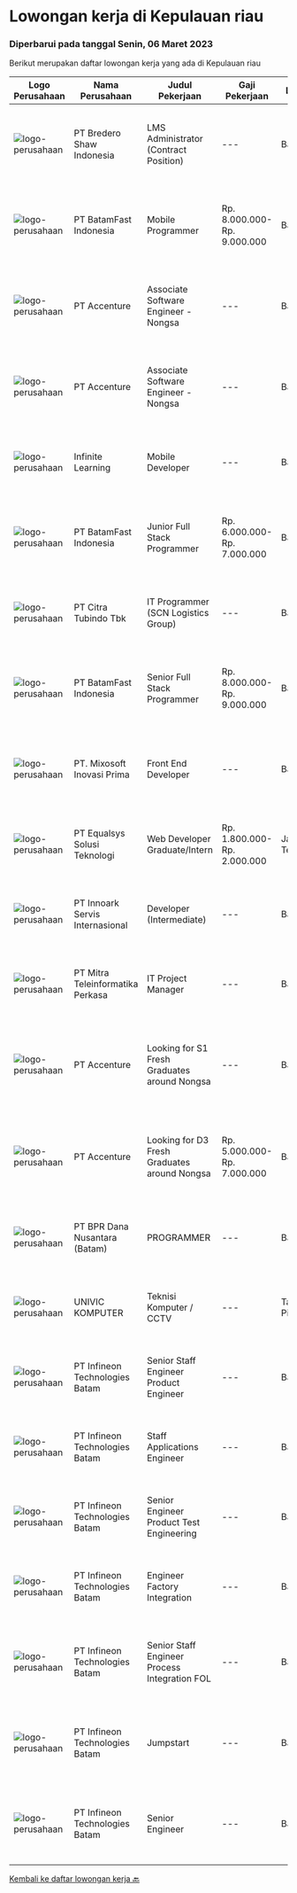 
  # Lowongan kerja di Kepulauan riau

  ### Diperbarui pada tanggal Senin, 06 Maret 2023

  Berikut merupakan daftar lowongan kerja yang ada di Kepulauan riau

  |Logo Perusahaan | Nama Perusahaan | Judul Pekerjaan | Gaji Pekerjaan | Lokasi | Deskripsi | Tanggal diunggah | Pranala |
  | -------------- | --------------- | --------------- | --------- | --------- | -------------- | ------- | ----------- |
  |![logo-perusahaan](https://image-service-cdn.seek.com.au/c4db8532dcefc76f459088ffaa174b147b43d567/ee4dce1061f3f616224767ad58cb2fc751b8d2dc)|PT Bredero Shaw Indonesia|LMS Administrator (Contract Position)|---|Batam|Main Duties &amp; Responsibilities:Responsible for the design and development of training and learning content for the Learning Management System...|Kamis, 02 Maret 2023|https://www.jobstreet.co.id/id/job/lms-administrator-contract-position-4246918?token=0~17194085-2dac-4a1d-af41-b8db63647336&sectionRank=1&jobId=jobstreet-id-job-4246918|
|![logo-perusahaan](https://image-service-cdn.seek.com.au/0ffdb6eefbdb4aa883286e083adbbb84cf0efba3/ee4dce1061f3f616224767ad58cb2fc751b8d2dc)|PT BatamFast Indonesia|Mobile Programmer|Rp. 8.000.000-Rp. 9.000.000|Batam|Requirements : Strong programming foundation, including knowledge of languages like Java, Swift, Kotlin, or Dart. Understanding of mobile development...|Jumat, 03 Maret 2023|https://www.jobstreet.co.id/id/job/mobile-programmer-4248216?token=0~17194085-2dac-4a1d-af41-b8db63647336&sectionRank=2&jobId=jobstreet-id-job-4248216|
|![logo-perusahaan](https://image-service-cdn.seek.com.au/1c2e28fa09a87d89b9dac6106fdc6fa435c484bb/ee4dce1061f3f616224767ad58cb2fc751b8d2dc)|PT Accenture|Associate Software Engineer - Nongsa|---|Batam|Qualifications:﻿ Graduate with Bachelor's Degree in Computer Science, Software Development, or any Programming-related course Interest in programming...|Rabu, 01 Maret 2023|https://www.jobstreet.co.id/id/job/associate-software-engineer-nongsa-4231161?token=0~17194085-2dac-4a1d-af41-b8db63647336&sectionRank=3&jobId=jobstreet-id-job-4231161|
|![logo-perusahaan](https://image-service-cdn.seek.com.au/1c2e28fa09a87d89b9dac6106fdc6fa435c484bb/ee4dce1061f3f616224767ad58cb2fc751b8d2dc)|PT Accenture|Associate Software Engineer - Nongsa|---|Batam|Qualifications: Graduate with D3/Associate Degree in Computer Science, Software Development, or any Programming-related course Interest in programming...|Rabu, 01 Maret 2023|https://www.jobstreet.co.id/id/job/associate-software-engineer-nongsa-4231166?token=0~17194085-2dac-4a1d-af41-b8db63647336&sectionRank=4&jobId=jobstreet-id-job-4231166|
|![logo-perusahaan](https://i.ibb.co/sqvTCh9/112815900-stock-vector-no-image-available-icon-flat-vector.webp)|Infinite Learning|Mobile Developer|---|Batam|We are looking for a Mobile App Developer who will be working with our candid and collaborative team, where your knowledge and advice about...|Kamis, 02 Maret 2023|https://www.jobstreet.co.id/id/job/mobile-developer-4245834?token=0~17194085-2dac-4a1d-af41-b8db63647336&sectionRank=5&jobId=jobstreet-id-job-4245834|
|![logo-perusahaan](https://image-service-cdn.seek.com.au/0ffdb6eefbdb4aa883286e083adbbb84cf0efba3/ee4dce1061f3f616224767ad58cb2fc751b8d2dc)|PT BatamFast Indonesia|Junior Full Stack Programmer|Rp. 6.000.000-Rp. 7.000.000|Batam|Full Stack Developer Duties and Responsibilities: Managing the complete software development process from conception to deployment Maintaining and...|Senin, 27 Februari 2023|https://www.jobstreet.co.id/id/job/junior-full-stack-programmer-4240610?token=0~17194085-2dac-4a1d-af41-b8db63647336&sectionRank=6&jobId=jobstreet-id-job-4240610|
|![logo-perusahaan](https://image-service-cdn.seek.com.au/ae5d7627751fc9d00747acdff063a786f6d09c5f/ee4dce1061f3f616224767ad58cb2fc751b8d2dc)|PT Citra Tubindo Tbk|IT Programmer (SCN Logistics Group)|---|Batam|Provide technology-based solution to solve any issue in company business process to be automatic and efficient. Placement : SCN Logistics Group...|Sabtu, 25 Februari 2023|https://www.jobstreet.co.id/id/job/it-programmer-scn-logistics-group-4227708?token=0~17194085-2dac-4a1d-af41-b8db63647336&sectionRank=7&jobId=jobstreet-id-job-4227708|
|![logo-perusahaan](https://image-service-cdn.seek.com.au/a822fec9b06ebafc662bd2a992ab50c5fe1d8c6a/ee4dce1061f3f616224767ad58cb2fc751b8d2dc)|PT BatamFast Indonesia|Senior Full Stack Programmer|Rp. 8.000.000-Rp. 9.000.000|Batam|Full Stack Developer Duties and Responsibilities: Managing the complete software development process from conception to deployment Maintaining and...|Senin, 27 Februari 2023|https://www.jobstreet.co.id/id/job/senior-full-stack-programmer-4240657?token=0~17194085-2dac-4a1d-af41-b8db63647336&sectionRank=8&jobId=jobstreet-id-job-4240657|
|![logo-perusahaan](https://image-service-cdn.seek.com.au/408e13933b41ed0caf1e88a798375d1c34181e10/ee4dce1061f3f616224767ad58cb2fc751b8d2dc)|PT. Mixosoft Inovasi Prima|Front End Developer|---|Batam|Job Description: Develop new user-facing features Design and ensure the technical feasibility of UI/UX designs Optimize application for maximum speed...|Selasa, 28 Februari 2023|https://www.jobstreet.co.id/id/job/front-end-developer-4242192?token=0~17194085-2dac-4a1d-af41-b8db63647336&sectionRank=9&jobId=jobstreet-id-job-4242192|
|![logo-perusahaan](https://image-service-cdn.seek.com.au/c1409eaf4b49b8bb5e19954b6a939af5d65f80f2/ee4dce1061f3f616224767ad58cb2fc751b8d2dc)|PT Equalsys Solusi Teknologi|Web Developer Graduate/Intern|Rp. 1.800.000-Rp. 2.000.000|Jawa Tengah|We're looking for graduate web developers to be part of our team. Work on exciting projects for our International customers and internal...|Kamis, 23 Februari 2023|https://www.jobstreet.co.id/id/job/web-developer-graduate-intern-4224050?token=0~17194085-2dac-4a1d-af41-b8db63647336&sectionRank=10&jobId=jobstreet-id-job-4224050|
|![logo-perusahaan](https://image-service-cdn.seek.com.au/5f8b109dba2d1bd12e0f98858b63c67a0c0b684e/ee4dce1061f3f616224767ad58cb2fc751b8d2dc)|PT Innoark Servis Internasional|Developer (Intermediate)|---|Bandung|Responsibilities: Working on project-based requirements Providing solution for issues Providing idea to maintain and improve current working system Be...|Rabu, 22 Februari 2023|https://www.jobstreet.co.id/id/job/developer-intermediate-4214627?token=0~17194085-2dac-4a1d-af41-b8db63647336&sectionRank=11&jobId=jobstreet-id-job-4214627|
|![logo-perusahaan](https://image-service-cdn.seek.com.au/6819a0750090be98d4e6aa984910a78bf15c8255/ee4dce1061f3f616224767ad58cb2fc751b8d2dc)|PT Mitra Teleinformatika Perkasa|IT Project Manager|---|Batam|Job descriptionLooking for an experienced Project Managers to work on large complex end-to-end IT initiatives. In this role you'll work on initiatives...|Sabtu, 18 Februari 2023|https://www.jobstreet.co.id/id/job/it-project-manager-4217923?token=0~17194085-2dac-4a1d-af41-b8db63647336&sectionRank=12&jobId=jobstreet-id-job-4217923|
|![logo-perusahaan](https://image-service-cdn.seek.com.au/1c2e28fa09a87d89b9dac6106fdc6fa435c484bb/ee4dce1061f3f616224767ad58cb2fc751b8d2dc)|PT Accenture|Looking for S1 Fresh Graduates around Nongsa|---|Batam|Program, design and maintain software applications Support analysis, and implementation of technology solutions based on client requirements Identify...|Kamis, 16 Februari 2023|https://www.jobstreet.co.id/id/job/looking-for-s1-fresh-graduates-around-nongsa-4228436?token=0~17194085-2dac-4a1d-af41-b8db63647336&sectionRank=13&jobId=jobstreet-id-job-4228436|
|![logo-perusahaan](https://image-service-cdn.seek.com.au/1c2e28fa09a87d89b9dac6106fdc6fa435c484bb/ee4dce1061f3f616224767ad58cb2fc751b8d2dc)|PT Accenture|Looking for D3 Fresh Graduates around Nongsa|Rp. 5.000.000-Rp. 7.000.000|Batam|Program, design and maintain software applications Support analysis, and implementation of technology solutions based on client requirements Identify...|Kamis, 16 Februari 2023|https://www.jobstreet.co.id/id/job/looking-for-d3-fresh-graduates-around-nongsa-4228450?token=0~17194085-2dac-4a1d-af41-b8db63647336&sectionRank=14&jobId=jobstreet-id-job-4228450|
|![logo-perusahaan](https://image-service-cdn.seek.com.au/9fd59a6a692f328468f0aa07dc85a03a900669ef/ee4dce1061f3f616224767ad58cb2fc751b8d2dc)|PT BPR Dana Nusantara (Batam)|PROGRAMMER|---|Batam|Kualifikasi Pekerjaan Usia maksimal 25 Tahun Sehat jasmani dan rohani Berpenampilan baik Lulusan Diploma atau S1 jurusan TI Menguasai...|Kamis, 16 Februari 2023|https://www.jobstreet.co.id/id/job/programmer-4227868?token=0~17194085-2dac-4a1d-af41-b8db63647336&sectionRank=15&jobId=jobstreet-id-job-4227868|
|![logo-perusahaan](https://i.ibb.co/sqvTCh9/112815900-stock-vector-no-image-available-icon-flat-vector.webp)|UNIVIC KOMPUTER|Teknisi Komputer / CCTV|---|Tanjung Pinang|Kualifikasi : Usia minimal 21 tahun Pendidikan minimal SMK jurusan TKJ Bisa mengoperasikan komputer dan mengerti hardware / software Rajin, jujur dan...|Rabu, 08 Februari 2023|https://www.jobstreet.co.id/id/job/teknisi-komputer-cctv-4216346?token=0~17194085-2dac-4a1d-af41-b8db63647336&sectionRank=16&jobId=jobstreet-id-job-4216346|
|![logo-perusahaan](https://i.ibb.co/sqvTCh9/112815900-stock-vector-no-image-available-icon-flat-vector.webp)|PT Infineon Technologies Batam|Senior Staff Engineer Product Engineer|---|Batam|At a glanceResponsible as product test engineering domain expert to enable and make recommendations to improve overall project delivery and...|Sabtu, 04 Maret 2023|https://www.jobstreet.co.id/id/job/senior-staff-engineer-product-engineer-1034980953?token=0~17194085-2dac-4a1d-af41-b8db63647336&sectionRank=17&jobId=jobstreet-id-job-1034980953|
|![logo-perusahaan](https://i.ibb.co/sqvTCh9/112815900-stock-vector-no-image-available-icon-flat-vector.webp)|PT Infineon Technologies Batam|Staff Applications Engineer|---|Batam|At a glanceJob descriptionIn your new role you will: Provide embedded hardware, firmware design and development services to realize Customer...|Kamis, 02 Maret 2023|https://www.jobstreet.co.id/id/job/staff-applications-engineer-1034929238?token=0~17194085-2dac-4a1d-af41-b8db63647336&sectionRank=18&jobId=jobstreet-id-job-1034929238|
|![logo-perusahaan](https://i.ibb.co/sqvTCh9/112815900-stock-vector-no-image-available-icon-flat-vector.webp)|PT Infineon Technologies Batam|Senior Engineer Product Test Engineering|---|Batam|At a glanceIn this role, you are responsible to test package qualification, release, quality, stability improvement and lead productivity/quality...|Jumat, 03 Maret 2023|https://www.jobstreet.co.id/id/job/senior-engineer-product-test-engineering-1034971789?token=0~17194085-2dac-4a1d-af41-b8db63647336&sectionRank=19&jobId=jobstreet-id-job-1034971789|
|![logo-perusahaan](https://i.ibb.co/sqvTCh9/112815900-stock-vector-no-image-available-icon-flat-vector.webp)|PT Infineon Technologies Batam|Engineer Factory Integration|---|Batam|At a glanceDo you love to challenges? How about doing it in a multinational environment? Join our team at Factory Integration Engineer! We are looking...|Kamis, 02 Maret 2023|https://www.jobstreet.co.id/id/job/engineer-factory-integration-1034914769?token=0~17194085-2dac-4a1d-af41-b8db63647336&sectionRank=20&jobId=jobstreet-id-job-1034914769|
|![logo-perusahaan](https://i.ibb.co/sqvTCh9/112815900-stock-vector-no-image-available-icon-flat-vector.webp)|PT Infineon Technologies Batam|Senior Staff Engineer Process Integration FOL|---|Batam|At a glanceDrive improvement in data quality to fulfill specified requirements with the goal of enabling the faster roll-out of AI projects. Conduct...|Kamis, 02 Maret 2023|https://www.jobstreet.co.id/id/job/senior-staff-engineer-process-integration-fol-1034914926?token=0~17194085-2dac-4a1d-af41-b8db63647336&sectionRank=21&jobId=jobstreet-id-job-1034914926|
|![logo-perusahaan](https://i.ibb.co/sqvTCh9/112815900-stock-vector-no-image-available-icon-flat-vector.webp)|PT Infineon Technologies Batam|Jumpstart|---|Batam|At a glanceJoin our Jumpstart Program you will have the opportunity to grow your career in the Semiconductor industry!Job descriptionIn your new role...|Kamis, 02 Maret 2023|https://www.jobstreet.co.id/id/job/jumpstart-1034942965?token=0~17194085-2dac-4a1d-af41-b8db63647336&sectionRank=22&jobId=jobstreet-id-job-1034942965|
|![logo-perusahaan](https://i.ibb.co/sqvTCh9/112815900-stock-vector-no-image-available-icon-flat-vector.webp)|PT Infineon Technologies Batam|Senior Engineer|---|Batam|At a glanceOur CAE team is expanding and we are looking for talents who are passionate about motor control system in DC/DC and AC/DC - Flyback and LLC...|Kamis, 02 Maret 2023|https://www.jobstreet.co.id/id/job/senior-engineer-1034899729?token=0~17194085-2dac-4a1d-af41-b8db63647336&sectionRank=23&jobId=jobstreet-id-job-1034899729|


  [Kembali ke daftar lowongan kerja 🔙](../README.md#daftar-lowongan-kerja)
  